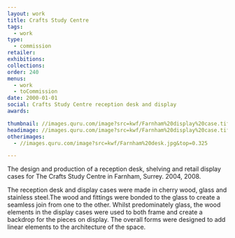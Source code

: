 ```yaml
---
layout: work
title: Crafts Study Centre
tags:
  - work
type:
  - commission
retailer:
exhibitions:
collections:
order: 240
menus:
  - work
  - toCommission
date: 2000-01-01
social: Crafts Study Centre reception desk and display
awards:

thumbnail: //images.quru.com/image?src=kwf/Farnham%20display%20case.tif&width=170&height=170&bottom=0.86875&top=0.25625
headimage: //images.quru.com/image?src=kwf/Farnham%20display%20case.tif
otherimages:
  - //images.quru.com/image?src=kwf/Farnham%20desk.jpg&top=0.325

---
```

The design and production of a reception desk, shelving and retail display cases for The Crafts Study Centre in Farnham, Surrey. 2004, 2008.

The reception desk and display cases were made in cherry wood, glass and stainless steel.The wood and fittings were bonded to the glass to create a seamless join from one to the other. Whilst predominately glass, the wood elements in the display cases were used to both frame and create a backdrop for the pieces on display. The overall forms were designed to add linear elements to the architecture of the space.

